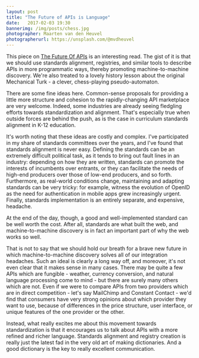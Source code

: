 ```yaml
---
layout: post
title: "The Future of APIs is Language"
date:   2017-02-03 19:30
bannerimg: /img/posts/chess.jpg
photographer: Maarten van den Heuvel
photographerurl: https://unsplash.com/@mvdheuvel
---
```


This piece on [The Future Of APIs](https://blog.goodapi.co/future-of-apis-c84a76bc9c85) is an interesting read. The gist of it is that we should use standards alignment, registries, and similar tools to describe APIs in more programmatic ways, thereby promoting machine-to-machine discovery. We're also treated to a lovely history lesson about the original Mechanical Turk - a clever, chess-playing pseudo-automaton.

There are some fine ideas here. Common-sense proposals for providing a little more structure and cohesion to the rapidly-changing API marketplace are very welcome. Indeed, some industries are already seeing fledgling efforts towards standardization and alignment. That's especially true when outside forces are behind the push, as is the case in curriculum standards alignment in K-12 education.

It's worth noting that these ideas are costly and complex. I've participated in my share of standards committees over the years, and I've found that standards alignment is never easy. Defining the standards can be an extremely difficult political task, as it tends to bring out fault lines in an industry: depending on how they are written, standards can promote the interests of incumbents over entrants, or they can facilitate the needs of high-end producers over those of low-end producers, and so forth. Furthermore, as real-world conditions change, maintaining and adapting standards can be very tricky: for example, witness the evolution of OpenID as the need for authentication in mobile apps grew increasingly urgent. Finally, standards implementation is an entirely separate, and expensive, headache.

At the end of the day, though, a good and well-implemented standard can be well worth the cost. After all, standards are what built the web, and machine-to-machine discovery is in fact an important part of why the web works so well.

That is not to say that we should hold our breath for a brave new future in which machine-to-machine discovery solves all of our integration headaches. Such an ideal is clearly a long way off, and moreover, it's not even clear that it makes sense in many cases. There may be quite a few APIs which are fungible - weather, currency conversion, and natural language processing come to mind - but there are surely many others which are not. Even if we were to compare APIs from two providers which are in direct competition - let's say MailChimp and Constant Contact - we'd find that consumers have very strong opinions about which provider they want to use, because of differences in the price structure, user interface, or unique features of the one provider or the other.

Instead, what really excites me about this movement towards standardization is that it encourages us to talk about APIs with a more refined and richer language. Standards alignment and registry creation is really just the latest fad in the very old art of making dictionaries. And a good dictionary is the key to really excellent communication.
